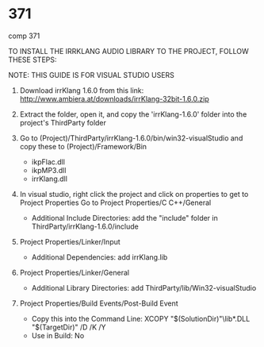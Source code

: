 # 371
comp 371

TO INSTALL THE IRRKLANG AUDIO LIBRARY TO THE PROJECT, FOLLOW THESE STEPS:

NOTE: THIS GUIDE IS FOR VISUAL STUDIO USERS

1. Download irrKlang 1.6.0 from this link:
	http://www.ambiera.at/downloads/irrKlang-32bit-1.6.0.zip

2. Extract the folder, open it, and copy the 'irrKlang-1.6.0' folder into the project's ThirdParty folder

3. Go to (Project)/ThirdParty/irrKlang-1.6.0/bin/win32-visualStudio
	and copy these to (Project)/Framework/Bin
	- ikpFlac.dll
	- ikpMP3.dll
	- irrKlang.dll

4. In visual studio, right click the project and click on properties to get to Project Properties
	Go to Project Properties/C C++/General
	* Additional Include Directories: add the "include" folder in ThirdParty/irrKlang-1.6.0/include
5. Project Properties/Linker/Input
	* Additional Dependencies: add irrKlang.lib
6. Project Properties/Linker/General
	* Additional Library Directories: add ThirdParty/lib/Win32-visualStudio
7. Project Properties/Build Events/Post-Build Event
	* Copy this into the Command Line: XCOPY "$(SolutionDir)"\lib*.DLL "$(TargetDir)" /D /K /Y
	* Use in Build: No
